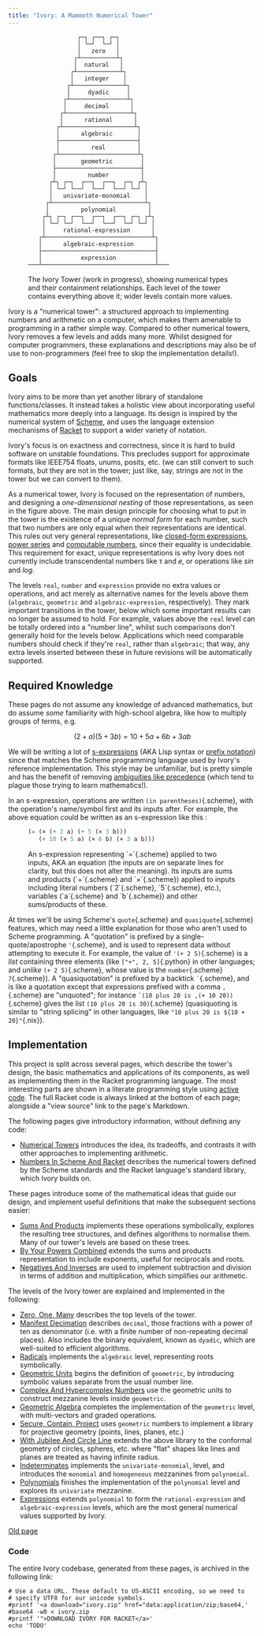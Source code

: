 ```yaml
---
title: "Ivory: A Mammoth Numerical Tower"
---
```


<figure>

```
              ┌─┐ ┌──┐ ┌─┐
              │ └─┘  └─┘ │
              │   zero   │
             ┌┴──────────┴┐
             │  natural   │
            ┌┴────────────┴┐
            │   integer    │
           ┌┴──────────────┴┐
           │     dyadic     │
          ┌┴────────────────┴┐
          │     decimal      │
         ┌┴──────────────────┴┐
         │      rational      │
        ┌┴────────────────────┴┐
        │      algebraic       │
        ├──────────────────────┤
        │         real         │
       ┌┴──────────────────────┴┐
       │       geometric        │
       ├────────────────────────┤
       │         number         │
      ┌┴┐ ┌─┐  ┌──┐  ┌──┐  ┌─┐ ┌┴┐
      │ └─┘ └──┘  └──┘  └──┘ └─┘ │
      │   univariate-monomial    │
     ┌┴──────────────────────────┴┐
     │         polynomial         │
    ┌┴┐ ┌─┐ ┌──┐  ┌──┐  ┌──┐ ┌─┐ ┌┴┐
    │ └─┘ └─┘  └──┘  └──┘  └─┘ └─┘ │
    │     rational-expression      │
   ┌┴──────────────────────────────┴┐
   │      algebraic-expression      │
   ├────────────────────────────────┤
   │           expression           │
───┴────────────────────────────────┴───
```

 <figcaption>

The Ivory Tower (work in progress), showing numerical types and their
containment relationships. Each level of the tower contains everything above
it; wider levels contain more values.

 </figcaption>
</figure>

Ivory is a "numerical tower": a structured approach to implementing numbers and
arithmetic on a computer, which makes them amenable to programming in a rather
simple way. Compared to other numerical towers, Ivory removes a few levels and
adds many more. Whilst designed for computer programmers, these explanations and
descriptions may also be of use to non-programmers (feel free to skip the
implementation details!).

## Goals ##

Ivory aims to be more than yet another library of standalone functions/classes.
It instead takes a holistic view about incorporating useful mathematics more
deeply into a language. Its design is inspired by the numerical system of
[Scheme](https://www.scheme.org), and uses the language extension mechanisms of
[Racket](https://racket-lang.org) to support a wider variety of notation.

Ivory's focus is on exactness and correctness, since it is hard to build
software on unstable foundations. This precludes support for approximate formats
like IEEE754 floats, unums, posits, etc. (we can still convert to such formats,
but they are not in the tower; just like, say, strings are not in the tower but
we can convert to them).

As a numerical tower, Ivory is focused on the representation of numbers, and
designing a *one-dimensional nesting* of those representations, as seen in the
figure above. The main design principle for choosing what to put in the tower is
the existence of a unique *normal form* for each number, such that two numbers
are only equal when their representations are identical. This rules out very
general representations, like [closed-form
expressions](https://en.wikipedia.org/wiki/Closed-form_expression), [power
series](https://en.wikipedia.org/wiki/Power_series) and [computable
numbers](https://en.wikipedia.org/wiki/Computable_number), since their equality
is undecidable. This requirement for exact, unique representations is why Ivory
does not currently include transcendental numbers like τ and 𝑒, or operations
like $sin$ and $log$.

The levels `real`, `number` and `expression` provide no extra values or
operations, and act merely as alternative names for the levels above them
(`algebraic`, `geometric` and `algebraic-expression`, respectively). They
mark important transitions in the tower, below which some important results can
no longer be assumed to hold. For example, values above the `real` level can be
totally ordered into a "number line", whilst such comparisons don't generally
hold for the levels below. Applications which need comparable numbers should
check if they're `real`, rather than `algebraic`; that way, any extra levels
inserted between these in future revisions will be automatically supported.

## Required Knowledge ##

These pages do not assume any knowledge of advanced mathematics, but do assume
*some* familiarity with high-school algebra, like how to multiply groups of
terms, e.g.

$$(2 + a)(5 + 3b) = 10 + 5a + 6b + 3ab$$

We will be writing a lot of [s-expressions](/blog/2017-08-29-s_expressions.html)
(AKA Lisp syntax or [prefix
notation](https://en.wikipedia.org/wiki/Polish_notation)) since that matches the
Scheme programming language used by Ivory's reference implementation. This style
may be unfamiliar, but is pretty simple and has the benefit of removing
[ambiguities like
precedence](https://en.wikipedia.org/wiki/Order_of_operations) (which tend to
plague those trying to learn mathematics!).

In an s-expression, operations are written `(in parentheses)`{.scheme}, with the
operation's name/symbol first and its inputs after. For example, the above
equation could be written as an s-expression like this :

<figure>

```scheme
(= (× (+ 2 a) (+ 5 (× 3 b)))
   (+ 10 (× 5 a) (× 6 b) (× 3 a b)))
```

<figcaption>An s-expression representing `=`{.scheme} applied to two inputs, AKA
an equation (the inputs are on separate lines for clarity, but this does not
alter the meaning). Its inputs are sums and products (`+`{.scheme} and
`×`{.scheme}) applied to inputs including literal numbers (`2`{.scheme},
`5`{.scheme}, etc.), variables (`a`{.scheme} and `b`{.scheme}) and other
sums/products of these.</figcaption></figure>

At times we'll be using Scheme's `quote`{.scheme} and `quasiquote`{.scheme}
features, which may need a little explanation for those who aren't used to
Scheme programming. A "quotation" is prefixed by a single-quote/apostrophe
`'`{.scheme}, and is used to represent data without attempting to execute
it. For example, the value of `'(+ 2 5)`{.scheme} is a *list* containing three
elements (like `["+", 2, 5]`{.python} in other languages; and *unlike*
`(+ 2 5)`{.scheme}, whose value is the `number`{.scheme} `7`{.scheme}). A
"quasiquotation" is prefixed by a backtick `` ` ``{.scheme}, and is like a
quotation except that expressions prefixed with a comma `,`{.scheme} are
"unquoted"; for instance `` `(10 plus 20 is ,(+ 10 20)) ``{.scheme} gives the
list `(10 plus 20 is 30)`{.scheme} (quasiquoting is similar to "string splicing"
in other languages, like `"10 plus 20 is ${10 + 20}"`{.nix}).

## Implementation ##

This project is split across several pages, which describe the tower's design,
the basic mathematics and applications of its components, as well as
implementing them in the Racket programming language. The most interesting parts
are shown in a literate programming style using
[active code](/projects/activecode). The full Racket code is always linked at
the bottom of each page; alongside a "view source" link to the page's Markdown.

The following pages give introductory information, without defining any code:

 - [Numerical Towers](numerical_towers.html) introduces the idea, its tradeoffs,
   and contrasts it with other approaches to implementing arithmetic.
 - [Numbers In Scheme And Racket](numbers_in_scheme.html) describes the
   numerical towers defined by the Scheme standards and the Racket language's
   standard library, which Ivory builds on.

These pages introduce some of the mathematical ideas that guide our design, and
implement useful definitions that make the subsequent sections easier:

 - [Sums And Products](sums_and_products.html) implements these operations
   symbolically, explores the resulting tree structures, and defines algorithms
   to normalise them. Many of our tower's levels are based on these trees.
 - [By Your Powers Combined](powers.html) extends the sums and products
   representation to include exponents, useful for reciprocals and roots.
 - [Negatives And Inverses](negatives_and_inverses.html) are used to implement
   subtraction and division in terms of addition and multiplication, which
   simplifies our arithmetic.

The levels of the Ivory tower are explained and implemented in the following:

 - [Zero, One, Many](zero_one_many.html) describes the top levels of the tower.
 - [Manifest Decimation](dyadic.html) describes `decimal`, those fractions with
   a power of ten as denominator (i.e. with a finite number of non-repeating
   decimal places). Also includes the binary equivalent, known as `dyadic`,
   which are well-suited to efficient algorithms.
 - [Radicals](radicals.html) implements the `algebraic` level, representing
   roots symbolically.
 - [Geometric Units](geometric_units.html) begins the definition of `geometric`,
   by introducing symbolic values separate from the usual number line.
 - [Complex And Hypercomplex Numbers](complex_and_hypercomplex_numbers.html)
   use the geometric units to construct mezzanine levels inside `geometric`.
 - [Geometric Algebra](geometric_algebra.html) completes the implementation of
   the `geometric` level, with multi-vectors and graded operations.
 - [Secure, Contain, Project](projective.html) uses `geometric` numbers to
   implement a library for projective geometry (points, lines, planes, etc.)
 - [With Jubilee And Circle Line](conformal.html) extends the above library to
   the conformal geometry of circles, spheres, etc. where "flat" shapes like
   lines and planes are treated as having infinite radius.
 - [Indeterminates](indeterminates.html) implements the `univariate-monomial`,
   level, and introduces the `monomial` and `homogeneous` mezzanines from
   `polynomial`.
 - [Polynomials](polynomials.html) finishes the implementation of the
   `polynomial` level and explores its `univariate` mezzanine.
 - [Expressions](expressions.html) extends `polynomial` to form the
   `rational-expression` and `algebraic-expression` levels, which are the most
   general numerical values supported by Ivory.

<div style="display: hidden;">

[Old page](scheme_geometric_algebra.html)

</div>

### Code ###

The entire Ivory codebase, generated from these pages, is archived in the
following link:

```{.unwrap pipe="sh | pandoc -t json"}
# Use a data URL. These default to US-ASCII encoding, so we need to
# specify UTF8 for our unicode symbols.
#printf '<a download="ivory.zip" href="data:application/zip;base64,'
#base64 -w0 < ivory.zip
#printf '">DOWNLOAD IVORY FOR RACKET</a>'
echo 'TODO'
```
